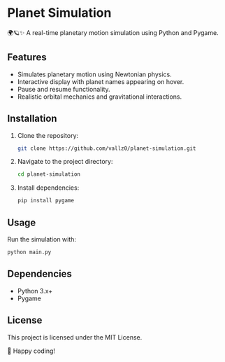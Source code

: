 # Planet Simulation

🌍🪐✨ A real-time planetary motion simulation using Python and Pygame.

## Features
- Simulates planetary motion using Newtonian physics.
- Interactive display with planet names appearing on hover.
- Pause and resume functionality.
- Realistic orbital mechanics and gravitational interactions.

## Installation
1. Clone the repository:
   ```sh
   git clone https://github.com/vallz0/planet-simulation.git
   ```
2. Navigate to the project directory:
   ```sh
   cd planet-simulation
   ```
3. Install dependencies:
   ```sh
   pip install pygame
   ```

## Usage
Run the simulation with:
```sh
python main.py
```

## Dependencies
- Python 3.x+
- Pygame

## License
This project is licensed under the MIT License.

🚀 Happy coding!

